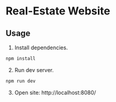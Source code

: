 # Real-Estate Website

## Usage

1. Install dependencies.

```sh
npm install
```

2. Run dev server.

```sh
npm run dev
```

3. Open site: http://localhost:8080/
